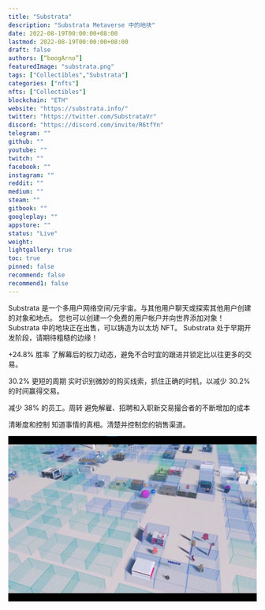 ```yaml
---
title: "Substrata"
description: "Substrata Metaverse 中的地块"
date: 2022-08-19T00:00:00+08:00
lastmod: 2022-08-19T00:00:00+08:00
draft: false
authors: [“boogArno”]
featuredImage: "substrata.png"
tags: ["Collectibles","Substrata"]
categories: ["nfts"]
nfts: ["Collectibles"]
blockchain: "ETH"
website: "https://substrata.info/"
twitter: "https://twitter.com/SubstrataVr"
discord: "https://discord.com/invite/R6tfYn"
telegram: ""
github: ""
youtube: ""
twitch: ""
facebook: ""
instagram: ""
reddit: ""
medium: ""
steam: ""
gitbook: ""
googleplay: ""
appstore: ""
status: "Live"
weight: 
lightgallery: true
toc: true
pinned: false
recommend: false
recommend1: false
---
```

Substrata 是一个多用户网络空间/元宇宙。与其他用户聊天或探索其他用户创建的对象和地点。
您也可以创建一个免费的用户帐户并向世界添加对象！
Substrata 中的地块正在出售，可以铸造为以太坊 NFT。
Substrata 处于早期开发阶段，请期待粗糙的边缘！

+24.8% 胜率
了解幕后的权力动态，避免不合时宜的跟进并锁定比以往更多的交易。

30.2% 更短的周期
实时识别微妙的购买线索，抓住正确的时机，以减少 30.2% 的时间赢得交易。


减少 38% 的员工。周转
避免解雇、招聘和入职新交易撮合者的不断增加的成本

清晰度和控制
知道事情的真相。清楚并控制您的销售渠道。

![substrata-dapp-collectibles-ethereum-image1_de66f541634d73c33d84792a63c41fc8](substrata-dapp-collectibles-ethereum-image1_de66f541634d73c33d84792a63c41fc8.png)
